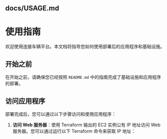 ## docs/USAGE.md

# 使用指南

欢迎使用连接车辆平台。本文档将指导您如何使用部署后的应用程序和基础设施。

## 开始之前

在开始之前，请确保您已经按照 `README.md` 中的指南完成了基础设施和应用程序的部署。

## 访问应用程序

部署完成后，您可以通过以下步骤访问和使用应用程序：

1. **访问 Web 服务器**：使用 Terraform 输出的 EC2 实例公有 IP 地址访问 Web 服务器。您可以通过运行以下 Terraform 命令来获取 IP 地址：

    
